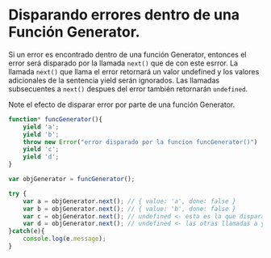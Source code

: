 # Disparando errores dentro de una Función Generator.

Si un error es encontrado dentro de una función Generator, entonces el error será disparado por la llamada `next()` que de con este esrror. La llamada `next()` que llama el error retornará un valor undefined y los valores adicionales de la sentencia yield serán ignorados. Las llamadas subsecuentes a `next()` despues del error también retornarán `undefined`.

Note el efecto de disparar error por parte de una función Generator.

```js
function* funcGenerator(){
    yield 'a';
    yield 'b';
    throw new Error("error disparado por la funcion funcGenerator()")
    yield 'c';
    yield 'd';
}

var objGenerator = funcGenerator();

try {
    var a = objGenerator.next(); // { value: 'a', done: false }
    var b = objGenerator.next(); // { value: 'b', done: false }
    var c = objGenerator.next(); // undefined <- esta es la que dispara el error
    var d = objGenerator.next(); // undefined <- las otras llamadas a yield son ignoradas despues del error
}catch(e){
    console.log(e.message);
}
```


